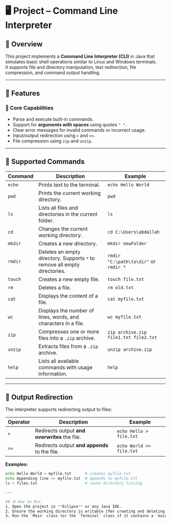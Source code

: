 # 🖥️ Project – Command Line Interpreter

## 📘 Overview
This project implements a **Command Line Interpreter (CLI)** in Java that simulates basic shell operations similar to Linux and Windows terminals.  
It supports file and directory manipulation, text redirection, file compression, and command output handling.

---

## 🧩 Features

### 🔹 Core Capabilities
- Parse and execute built-in commands.
- Support for **arguments with spaces** using quotes `" "`.
- Clear error messages for invalid commands or incorrect usage.
- Input/output redirection using `>` and `>>`.
- File compression using `zip` and `unzip`.

---

## 🧰 Supported Commands

| Command | Description | Example |
|----------|--------------|----------|
| `echo` | Prints text to the terminal. | `echo Hello World` |
| `pwd` | Prints the current working directory. | `pwd` |
| `ls` | Lists all files and directories in the current folder. | `ls` |
| `cd` | Changes the current working directory. | `cd C:\Users\abdallah` |
| `mkdir` | Creates a new directory. | `mkdir newFolder` |
| `rmdir` | Deletes an empty directory. Supports `*` to remove all empty directories. | `rmdir "C:\path\to\dir"` or `rmdir *` |
| `touch` | Creates a new empty file. | `touch file.txt` |
| `rm` | Deletes a file. | `rm old.txt` |
| `cat` | Displays the content of a file. | `cat myfile.txt` |
| `wc` | Displays the number of lines, words, and characters in a file. | `wc myfile.txt` |
| `zip` | Compresses one or more files into a `.zip` archive. | `zip archive.zip file1.txt file2.txt` |
| `unzip` | Extracts files from a `.zip` archive. | `unzip archive.zip` |
| `help` | Lists all available commands with usage information. | `help` |

---

## 🔄 Output Redirection

The interpreter supports redirecting output to files:

| Operator | Description | Example |
|-----------|--------------|----------|
| `>` | Redirects output **and overwrites** the file. | `echo Hello > file.txt` |
| `>>` | Redirects output **and appends** to the file. | `echo World >> file.txt` |

**Examples:**
```bash
echo Hello World > myfile.txt      # creates myfile.txt
echo Appending line >> myfile.txt  # appends to myfile.txt
ls > files.txt                     # saves directory listing

---

## ⚙️ How to Run
1. Open the project in **Eclipse** or any Java IDE.
2. Ensure the working directory is writable (for creating and deleting files/folders).
3. Run the `Main` class (or the `Terminal` class if it contains a `main()` method)
